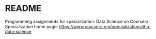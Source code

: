 # README
Programming assignments for specialization: Data Science on Coursera.  
Specialization home page: https://www.coursera.org/specializations/jhu-data-science

